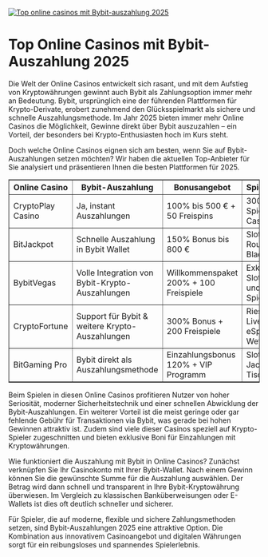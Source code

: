 [![Top online casinos mit Bybit-auszahlung 2025](https://123-caf.pages.dev/gitsignup.png)](https://vrmoo.ru/Bt82HjjY)

<h1>Top Online Casinos mit Bybit-Auszahlung 2025</h1> <p>Die Welt der Online Casinos entwickelt sich rasant, und mit dem Aufstieg von Kryptowährungen gewinnt auch Bybit als Zahlungsoption immer mehr an Bedeutung. Bybit, ursprünglich eine der führenden Plattformen für Krypto-Derivate, erobert zunehmend den Glücksspielmarkt als sichere und schnelle Auszahlungsmethode. Im Jahr 2025 bieten immer mehr Online Casinos die Möglichkeit, Gewinne direkt über Bybit auszuzahlen – ein Vorteil, der besonders bei Krypto-Enthusiasten hoch im Kurs steht.</p>  <p>Doch welche Online Casinos eignen sich am besten, wenn Sie auf Bybit-Auszahlungen setzen möchten? Wir haben die aktuellen Top-Anbieter für Sie analysiert und präsentieren Ihnen die besten Plattformen für 2025.</p>  <table border="1" cellpadding="8" cellspacing="0" style="border-collapse: collapse; width: 100%;">   <thead>     <tr>       <th>Online Casino</th>       <th>Bybit-Auszahlung</th>       <th>Bonusangebot</th>       <th>Spielauswahl</th>       <th>Kundenservice</th>     </tr>   </thead>   <tbody>     <tr>       <td>CryptoPlay Casino</td>       <td>Ja, instant Auszahlungen</td>       <td>100% bis 500 € + 50 Freispins</td>       <td>3000+ Spiele, Live-Casino, Slots</td>       <td>24/7 Live-Chat & Support</td>     </tr>     <tr>       <td>BitJackpot</td>       <td>Schnelle Auszahlung in Bybit Wallet</td>       <td>150% Bonus bis 800 €</td>       <td>Slots, Poker, Roulette, Blackjack</td>       <td>Email & Live-Chat</td>     </tr>     <tr>       <td>BybitVegas</td>       <td>Volle Integration von Bybit-Krypto-Auszahlungen</td>       <td>Willkommenspaket 200% + 100 Freispiele</td>       <td>Exklusive Slot-Titel und Jackpot-Spiele</td>       <td>Multilinguale Hotline 24/7</td>     </tr>     <tr>       <td>CryptoFortune</td>       <td>Support für Bybit & weitere Krypto-Auszahlungen</td>       <td>300% Bonus + 200 Freispiele</td>       <td>Riesiges Live-Casino, eSports-Wetten</td>       <td>Live-Chat, Telefon-Support</td>     </tr>     <tr>       <td>BitGaming Pro</td>       <td>Bybit direkt als Auszahlungsmethode</td>       <td>Einzahlungsbonus 120% + VIP Programm</td>       <td>Slots, Jackpot, Tischspiele</td>       <td>24/7 Support via Chat & Mail</td>     </tr>   </tbody> </table>  <p>Beim Spielen in diesen Online Casinos profitieren Nutzer von hoher Seriosität, moderner Sicherheitstechnik und einer schnellen Abwicklung der Bybit-Auszahlungen. Ein weiterer Vorteil ist die meist geringe oder gar fehlende Gebühr für Transaktionen via Bybit, was gerade bei hohen Gewinnen attraktiv ist. Zudem sind viele dieser Casinos speziell auf Krypto-Spieler zugeschnitten und bieten exklusive Boni für Einzahlungen mit Kryptowährungen.</p>  <p>Wie funktioniert die Auszahlung mit Bybit in Online Casinos? Zunächst verknüpfen Sie Ihr Casinokonto mit Ihrer Bybit-Wallet. Nach einem Gewinn können Sie die gewünschte Summe für die Auszahlung auswählen. Der Betrag wird dann schnell und transparent in Ihre Bybit-Kryptowährung überwiesen. Im Vergleich zu klassischen Banküberweisungen oder E-Wallets ist dies oft deutlich schneller und sicherer.</p>  <p>Für Spieler, die auf moderne, flexible und sichere Zahlungsmethoden setzen, sind Bybit-Auszahlungen 2025 eine attraktive Option. Die Kombination aus innovativem Casinoangebot und digitalen Währungen sorgt für ein reibungsloses und spannendes Spielerlebnis.</p>